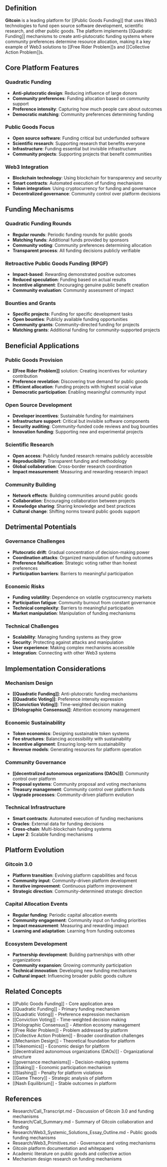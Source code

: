 
## Definition

**Gitcoin** is a leading platform for [[Public Goods Funding]] that uses Web3 technologies to fund open source software development, scientific research, and other public goods. The platform implements [[Quadratic Funding]] mechanisms to create anti-plutocratic funding systems where community preferences determine resource allocation, making it a key example of Web3 solutions to [[Free Rider Problem]]s and [[Collective Action Problem]]s.

## Core Platform Features

### Quadratic Funding
- **Anti-plutocratic design**: Reducing influence of large donors
- **Community preferences**: Funding allocation based on community support
- **Preference intensity**: Capturing how much people care about outcomes
- **Democratic matching**: Community preferences determining funding

### Public Goods Focus
- **Open source software**: Funding critical but underfunded software
- **Scientific research**: Supporting research that benefits everyone
- **Infrastructure**: Funding essential but invisible infrastructure
- **Community projects**: Supporting projects that benefit communities

### Web3 Integration
- **Blockchain technology**: Using blockchain for transparency and security
- **Smart contracts**: Automated execution of funding mechanisms
- **Token integration**: Using cryptocurrency for funding and governance
- **Decentralized governance**: Community control over platform decisions

## Funding Mechanisms

### Quadratic Funding Rounds
- **Regular rounds**: Periodic funding rounds for public goods
- **Matching funds**: Additional funds provided by sponsors
- **Community voting**: Community preferences determining allocation
- **Transparent process**: All funding decisions publicly verifiable

### Retroactive Public Goods Funding (RPGF)
- **Impact-based**: Rewarding demonstrated positive outcomes
- **Reduced speculation**: Funding based on actual results
- **Incentive alignment**: Encouraging genuine public benefit creation
- **Community evaluation**: Community assessment of impact

### Bounties and Grants
- **Specific projects**: Funding for specific development tasks
- **Open bounties**: Publicly available funding opportunities
- **Community grants**: Community-directed funding for projects
- **Matching grants**: Additional funding for community-supported projects

## Beneficial Applications

### Public Goods Provision
- **[[Free Rider Problem]]** solution: Creating incentives for voluntary contribution
- **Preference revelation**: Discovering true demand for public goods
- **Efficient allocation**: Funding projects with highest social value
- **Democratic participation**: Enabling meaningful community input

### Open Source Development
- **Developer incentives**: Sustainable funding for maintainers
- **Infrastructure support**: Critical but invisible software components
- **Security auditing**: Community-funded code reviews and bug bounties
- **Innovation funding**: Supporting new and experimental projects

### Scientific Research
- **Open access**: Publicly funded research remains publicly accessible
- **Reproducibility**: Transparent funding and methodology
- **Global collaboration**: Cross-border research coordination
- **Impact measurement**: Measuring and rewarding research impact

### Community Building
- **Network effects**: Building communities around public goods
- **Collaboration**: Encouraging collaboration between projects
- **Knowledge sharing**: Sharing knowledge and best practices
- **Cultural change**: Shifting norms toward public goods support

## Detrimental Potentials

### Governance Challenges
- **Plutocratic drift**: Gradual concentration of decision-making power
- **Coordination attacks**: Organized manipulation of funding outcomes
- **Preference falsification**: Strategic voting rather than honest preferences
- **Participation barriers**: Barriers to meaningful participation

### Economic Risks
- **Funding volatility**: Dependence on volatile cryptocurrency markets
- **Participation fatigue**: Community burnout from constant governance
- **Technical complexity**: Barriers to meaningful participation
- **Market manipulation**: Manipulation of funding mechanisms

### Technical Challenges
- **Scalability**: Managing funding systems as they grow
- **Security**: Protecting against attacks and manipulation
- **User experience**: Making complex mechanisms accessible
- **Integration**: Connecting with other Web3 systems

## Implementation Considerations

### Mechanism Design
- **[[Quadratic Funding]]**: Anti-plutocratic funding mechanisms
- **[[Quadratic Voting]]**: Preference intensity expression
- **[[Conviction Voting]]**: Time-weighted decision making
- **[[Holographic Consensus]]**: Attention economy management

### Economic Sustainability
- **Token economics**: Designing sustainable token systems
- **Fee structures**: Balancing accessibility with sustainability
- **Incentive alignment**: Ensuring long-term sustainability
- **Revenue models**: Generating resources for platform operation

### Community Governance
- **[[decentralized autonomous organizations (DAOs)]]**: Community control over platform
- **Proposal systems**: Community proposal and voting mechanisms
- **Treasury management**: Community control over platform funds
- **Upgrade processes**: Community-driven platform evolution

### Technical Infrastructure
- **Smart contracts**: Automated execution of funding mechanisms
- **Oracles**: External data for funding decisions
- **Cross-chain**: Multi-blockchain funding systems
- **Layer 2**: Scalable funding mechanisms

## Platform Evolution

### Gitcoin 3.0
- **Platform transition**: Evolving platform capabilities and focus
- **Community input**: Community-driven platform development
- **Iterative improvement**: Continuous platform improvement
- **Strategic direction**: Community-determined strategic direction

### Capital Allocation Events
- **Regular funding**: Periodic capital allocation events
- **Community engagement**: Community input on funding priorities
- **Impact measurement**: Measuring and rewarding impact
- **Learning and adaptation**: Learning from funding outcomes

### Ecosystem Development
- **Partnership development**: Building partnerships with other organizations
- **Community expansion**: Growing community participation
- **Technical innovation**: Developing new funding mechanisms
- **Cultural impact**: Influencing broader public goods culture

## Related Concepts

- [[Public Goods Funding]] - Core application area
- [[Quadratic Funding]] - Primary funding mechanism
- [[Quadratic Voting]] - Preference expression mechanism
- [[Conviction Voting]] - Time-weighted decision making
- [[Holographic Consensus]] - Attention economy management
- [[Free Rider Problem]] - Problem addressed by platform
- [[Collective Action Problem]] - Broader coordination challenges
- [[Mechanism Design]] - Theoretical foundation for platform
- [[Tokenomics]] - Economic design for platform
- [[decentralized autonomous organizations (DAOs)]] - Organizational structure
- [[governance mechanisms]] - Decision-making systems
- [[Staking]] - Economic participation mechanism
- [[Slashing]] - Penalty for platform violations
- [[Game Theory]] - Strategic analysis of platform
- [[Nash Equilibrium]] - Stable outcomes in platform

## References

- Research/Call_Transcript.md - Discussion of Gitcoin 3.0 and funding mechanisms
- Research/Call_Summary.md - Summary of Gitcoin collaboration and funding
- Research/Web3_Systemic_Solutions_Essay_Outline.md - Public goods funding mechanisms
- Research/Web3_Primitives.md - Governance and voting mechanisms
- Gitcoin platform documentation and whitepapers
- Academic literature on public goods and collective action
- Mechanism design research on funding mechanisms
